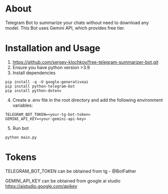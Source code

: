 # About
Telegram Bot to summarize your chats without need to download any model.
This Bot uses Gemini API, which provides free tier.

# Installation and Usage
1. https://github.com/sergey-klochkov/free-telegram-summarizer-bot.git
2. Ensure you have python version >3.9
3. Install dependencies
```
pip install -q -U google-generativeai
pip install python-telegram-bot
pip install python-dotenv
```
4. Create a .env file in the root directory and add the following environment variables:
```
TELEGRAM_BOT_TOKEN=<your-tg-bot-token>
GEMINI_API_KEY=<your-gemini-api-key>
```
5. Run bot
```
python main.py
```

# Tokens
TELEGRAM_BOT_TOKEN can be obtained from tg - @BotFather

GEMINI_API_KEY can be obtained from google ai studio https://aistudio.google.com/apikey
